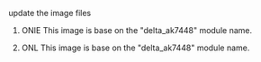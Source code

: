 update the image files
1. ONIE
    This image is base on the "delta_ak7448" module name.

2. ONL
    This image is base on the "delta_ak7448" module name.
    

